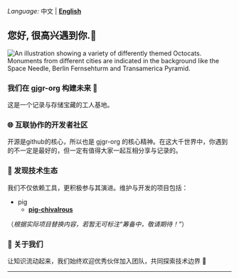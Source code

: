 
_Language:_ 中文 | **[English](https://github.com/gjgr-org/.github)**

## 您好,  很高兴遇到你.👋

![An illustration showing a variety of differently themed Octocats. Monuments from different cities are indicated in the background like the Space Needle, Berlin Fernsehturm and Transamerica Pyramid.](https://user-images.githubusercontent.com/3369400/133268513-5bfe2f93-4402-42c9-a403-81c9e86934b6.jpeg)
### 我们在 gjgr-org 构建未来 🚀

这是一个记录与存储宝藏的工人基地。

### 🌐 互联协作的开发者社区

开源是github的核心，所以也是 gjgr-org 的核心精神。在这大千世界中，你遇到的不一定是最好的，但一定有值得大家一起互相分享与记录的。

### 🔧 发现技术生态

我们不仅依赖工具，更积极参与其演进。维护与开发的项目包括：

- pig
  - **[pig-chivalrous](https://github.com/gjgr-org/pig-chivalrous)**


（*根据实际项目替换内容，若暂无可标注“筹备中，敬请期待！”*）

### 🔭 关于我们

让知识流动起来，我们始终欢迎优秀伙伴加入团队，共同探索技术边界 🌟


---
